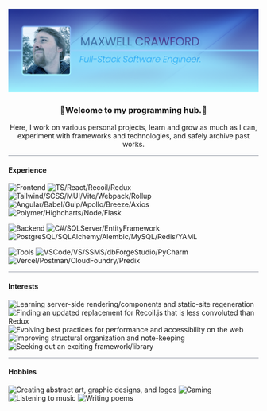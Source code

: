 ![Banner image, Maxwell Crawford, Full-Stack Software Engineer](github_banner_2025-20250409_1200-v2.png)
<h3 align="center">🔹Welcome to my programming hub.🔹</h3>
<p align="center">Here, I work on various personal projects, learn and grow as much as I can, <br/> experiment with frameworks and technologies, and safely archive past works.</p>

<hr style="height:1px;border-width:0;color:rgba(40,53,76,0.5);background-color:rgba(40,53,76,0.5)"/>
<h4>Experience</h4>

![Frontend](https://img.shields.io/badge/Frontend-gray?style=flat-square&color=3e495b
)
  ![TS/React/Recoil/Redux](https://img.shields.io/badge/TypeScript%2FJavaScript%2C_React%2C_Recoil.js%2C_Redux-gray?style=flat-square&logo=react&logoColor=white&labelColor=1e293b&color=334155
  )
  ![Tailwind/SCSS/MUI/Vite/Webpack/Rollup](https://img.shields.io/badge/Tailwind%2C_SCSS%2FCSS%2C_MUI%2FJoyUI%2FMaterial_UI%2C_Vite%2C_Webpack%2C_Rollup-gray?style=flat-square&logo=tailwindcss&logoColor=white&labelColor=1e293b&color=334155
  )
  ![Angular/Babel/Gulp/Apollo/Breeze/Axios](https://img.shields.io/badge/Angular%2C_Babel%2C_Gulp%2C_Apollo%2C_Breeze%2C_Axios-gray?style=flat-square&logo=angular&logoColor=white&labelColor=1e293b&color=334155
  )
  ![Polymer/Highcharts/Node/Flask](https://img.shields.io/badge/Polymer.js%2C_Highcharts%2C_Node.js%2C_Flask-gray?style=flat-square&logo=nodedotjs&logoColor=white&labelColor=1e293b&color=334155
  )

![Backend](https://img.shields.io/badge/Backend-gray?style=flat-square&color=464646
)
  ![C#/SQLServer/EntityFramework](https://img.shields.io/badge/C%23_.NET%2C_Microsoft_SQL_Server%2C_Entity_Framework-gray?style=flat-square&logo=dotnet&logoColor=white&labelColor=262626&color=404040
  )
  ![PostgreSQL/SQLAlchemy/Alembic/MySQL/Redis/YAML](https://img.shields.io/badge/PostgreSQL%2C_SQLAlchemy%2C_Alembic%2C_MySQL%2C_Redis%2C_YAML-gray?style=flat-square&logo=datagrip&logoColor=white&labelColor=262626&color=404040
  )

![Tools](https://img.shields.io/badge/Tools-gray?style=flat-square&color=3f4957
)
  ![VSCode/VS/SSMS/dbForgeStudio/PyCharm](https://img.shields.io/badge/VS_Code%2C_Visual_Studio%2C_SQL_Server_Management_Studio%2C_dbForge_Studio%2C_PyCharm-gray?style=flat-square&logo=vscodium&logoColor=white&labelColor=1f2937&color=374151
  )
  ![Vercel/Postman/CloudFoundry/Predix](https://img.shields.io/badge/Vercel%2C_Postman%2C_Cloud_Foundry%2C_Predix-gray?style=flat-square&logo=vercel&logoColor=white&labelColor=1f2937&color=374151
  )
<hr style="height:1px;border-width:0;color:rgba(40,53,76,0.5);background-color:rgba(40,53,76,0.5)"/>
<h4>Interests</h4>

![Learning server-side rendering/components and static-site regeneration](https://img.shields.io/badge/Learning_server--side--rendering_and_static--site_regeneration-gray?style=flat-square&labelColor=313847&color=111827
)
![Finding an updated replacement for Recoil.js that is less convoluted than Redux](https://img.shields.io/badge/Finding_an_updated_replacement_for_Recoil.js_that_is_less_convoluted_than_Redux-gray?style=flat-square&labelColor=313847&color=111827
)
![Evolving best practices for performance and accessibility on the web](https://img.shields.io/badge/Evolving_best_practices_for_performance_and_accessibility_on_the_web-gray?style=flat-square&labelColor=313847&color=111827
)
![Improving structural organization and note-keeping](https://img.shields.io/badge/Improving_structural_organization_and_note--keeping-gray?style=flat-square&labelColor=313847&color=111827
)
![Seeking out an exciting framework/library](https://img.shields.io/badge/Seeking_out_an_exciting_framework%2Flibrary-gray?style=flat-square&labelColor=313847&color=111827
)
<hr style="height:1px;border-width:0;color:rgba(40,53,76,0.5);background-color:rgba(40,53,76,0.5)"/>
<h4>Hobbies</h4>

![Creating abstract art, graphic designs, and logos](https://img.shields.io/badge/Creating_abstract_art%2C_graphic_designs%2C_and_logos-gray?style=flat-square&labelColor=515867&color=313847
)
![Gaming](https://img.shields.io/badge/Gaming-gray?style=flat-square&labelColor=515867&color=313847
)
![Listening to music](https://img.shields.io/badge/Listening_to_music-gray?style=flat-square&labelColor=515867&color=313847
)
![Writing poems](https://img.shields.io/badge/Writing_poems-gray?style=flat-square&labelColor=515867&color=313847
)
